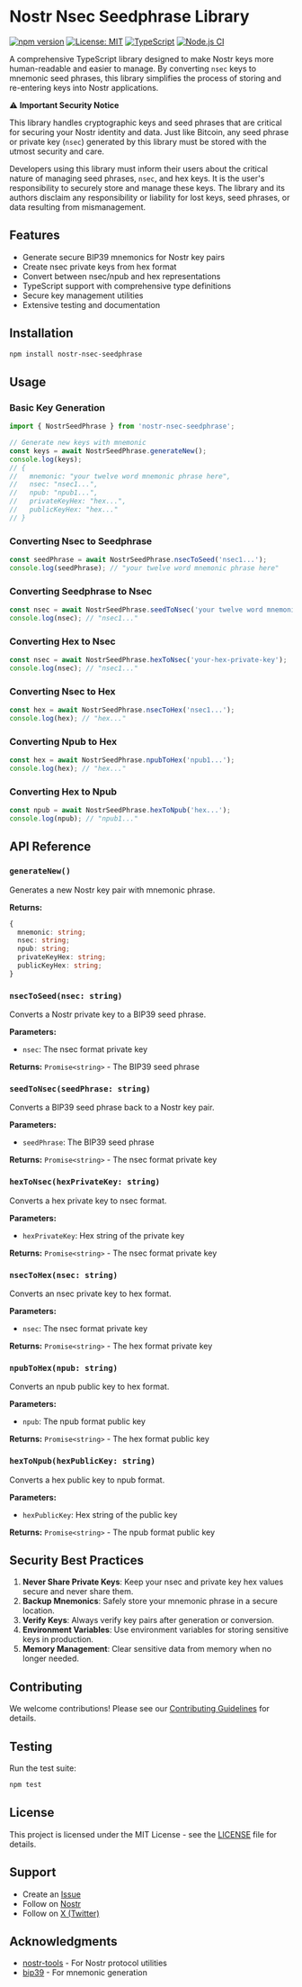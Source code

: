 # Nostr Nsec Seedphrase Library

[![npm version](https://badge.fury.io/js/nostr-nsec-seedphrase.svg)](https://badge.fury.io/js/nostr-nsec-seedphrase)
[![License: MIT](https://img.shields.io/badge/License-MIT-yellow.svg)](https://opensource.org/licenses/MIT)
[![TypeScript](https://img.shields.io/badge/TypeScript-4.9.5-blue.svg)](https://www.typescriptlang.org/)
[![Node.js CI](https://github.com/HumanjavaEnterprises/nostr-nsec-seedphrase-library/workflows/Node.js%20CI/badge.svg)](https://github.com/HumanjavaEnterprises/nostr-nsec-seedphrase-library/actions)

A comprehensive TypeScript library designed to make Nostr keys more human-readable and easier to manage. By converting `nsec` keys to mnemonic seed phrases, this library simplifies the process of storing and re-entering keys into Nostr applications.

⚠️ **Important Security Notice**

This library handles cryptographic keys and seed phrases that are critical for securing your Nostr identity and data. Just like Bitcoin, any seed phrase or private key (`nsec`) generated by this library must be stored with the utmost security and care.

Developers using this library must inform their users about the critical nature of managing seed phrases, `nsec`, and hex keys. It is the user's responsibility to securely store and manage these keys. The library and its authors disclaim any responsibility or liability for lost keys, seed phrases, or data resulting from mismanagement.

## Features

- Generate secure BIP39 mnemonics for Nostr key pairs
- Create nsec private keys from hex format
- Convert between nsec/npub and hex representations
- TypeScript support with comprehensive type definitions
- Secure key management utilities
- Extensive testing and documentation

## Installation

```bash
npm install nostr-nsec-seedphrase
```

## Usage

### Basic Key Generation

```typescript
import { NostrSeedPhrase } from 'nostr-nsec-seedphrase';

// Generate new keys with mnemonic
const keys = await NostrSeedPhrase.generateNew();
console.log(keys);
// {
//   mnemonic: "your twelve word mnemonic phrase here",
//   nsec: "nsec1...",
//   npub: "npub1...",
//   privateKeyHex: "hex...",
//   publicKeyHex: "hex..."
// }
```

### Converting Nsec to Seedphrase

```typescript
const seedPhrase = await NostrSeedPhrase.nsecToSeed('nsec1...');
console.log(seedPhrase); // "your twelve word mnemonic phrase here"
```

### Converting Seedphrase to Nsec

```typescript
const nsec = await NostrSeedPhrase.seedToNsec('your twelve word mnemonic phrase here');
console.log(nsec); // "nsec1..."
```

### Converting Hex to Nsec

```typescript
const nsec = await NostrSeedPhrase.hexToNsec('your-hex-private-key');
console.log(nsec); // "nsec1..."
```

### Converting Nsec to Hex

```typescript
const hex = await NostrSeedPhrase.nsecToHex('nsec1...');
console.log(hex); // "hex..."
```

### Converting Npub to Hex

```typescript
const hex = await NostrSeedPhrase.npubToHex('npub1...');
console.log(hex); // "hex..."
```

### Converting Hex to Npub

```typescript
const npub = await NostrSeedPhrase.hexToNpub('hex...');
console.log(npub); // "npub1..."
```

## API Reference

### `generateNew()`

Generates a new Nostr key pair with mnemonic phrase.

**Returns:**
```typescript
{
  mnemonic: string;
  nsec: string;
  npub: string;
  privateKeyHex: string;
  publicKeyHex: string;
}
```

### `nsecToSeed(nsec: string)`

Converts a Nostr private key to a BIP39 seed phrase.

**Parameters:**
- `nsec`: The nsec format private key

**Returns:** `Promise<string>` - The BIP39 seed phrase

### `seedToNsec(seedPhrase: string)`

Converts a BIP39 seed phrase back to a Nostr key pair.

**Parameters:**
- `seedPhrase`: The BIP39 seed phrase

**Returns:** `Promise<string>` - The nsec format private key

### `hexToNsec(hexPrivateKey: string)`

Converts a hex private key to nsec format.

**Parameters:**
- `hexPrivateKey`: Hex string of the private key

**Returns:** `Promise<string>` - The nsec format private key

### `nsecToHex(nsec: string)`

Converts an nsec private key to hex format.

**Parameters:**
- `nsec`: The nsec format private key

**Returns:** `Promise<string>` - The hex format private key

### `npubToHex(npub: string)`

Converts an npub public key to hex format.

**Parameters:**
- `npub`: The npub format public key

**Returns:** `Promise<string>` - The hex format public key

### `hexToNpub(hexPublicKey: string)`

Converts a hex public key to npub format.

**Parameters:**
- `hexPublicKey`: Hex string of the public key

**Returns:** `Promise<string>` - The npub format public key

## Security Best Practices

1. **Never Share Private Keys**: Keep your nsec and private key hex values secure and never share them.
2. **Backup Mnemonics**: Safely store your mnemonic phrase in a secure location.
3. **Verify Keys**: Always verify key pairs after generation or conversion.
4. **Environment Variables**: Use environment variables for storing sensitive keys in production.
5. **Memory Management**: Clear sensitive data from memory when no longer needed.

## Contributing

We welcome contributions! Please see our [Contributing Guidelines](CONTRIBUTING.md) for details.

## Testing

Run the test suite:

```bash
npm test
```

## License

This project is licensed under the MIT License - see the [LICENSE](LICENSE) file for details.

## Support

- Create an [Issue](https://github.com/HumanjavaEnterprises/nostr-nsec-seedphrase/issues)
- Follow on [Nostr](https://snort.social/p/npub12xyl6w6aacmqa3gmmzwrr9m3u0ldx3dwqhczuascswvew9am9q4sfg99cx)
- Follow on [X (Twitter)](https://x.com/vveerrgg)

## Acknowledgments

- [nostr-tools](https://github.com/nbd-wtf/nostr-tools) - For Nostr protocol utilities
- [bip39](https://github.com/bitcoinjs/bip39) - For mnemonic generation
